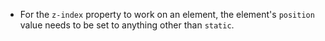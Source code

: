 - For the `z-index` property to work on an element, the element's `position` value needs to be set to anything other than `static`.